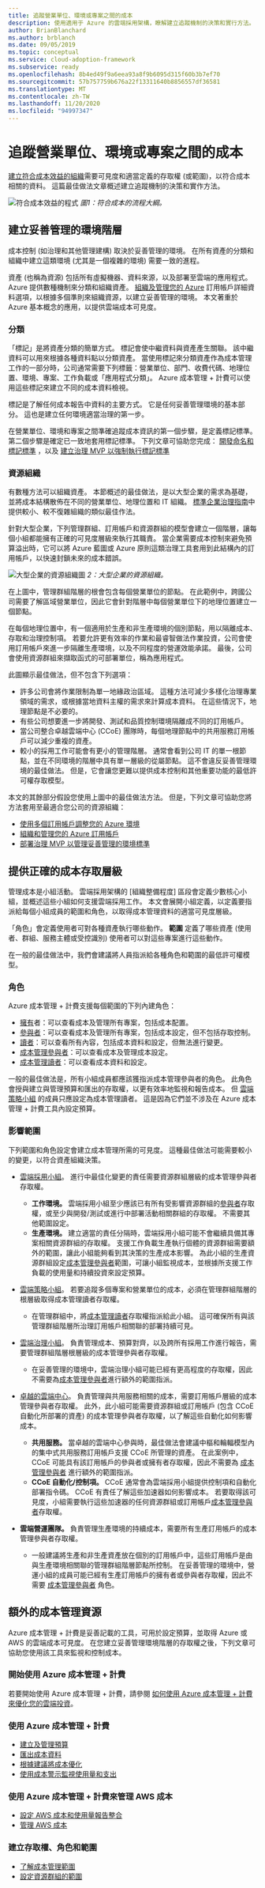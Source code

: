 ```yaml
---
title: 追蹤營業單位、環境或專案之間的成本
description: 使用適用于 Azure 的雲端採用架構，瞭解建立追蹤機制的決策和實行方法。
author: BrianBlanchard
ms.author: brblanch
ms.date: 09/05/2019
ms.topic: conceptual
ms.service: cloud-adoption-framework
ms.subservice: ready
ms.openlocfilehash: 8b4ed49f9a6eea93a8f9b6095d315f60b3b7ef70
ms.sourcegitcommit: 57b757759b676a22f13311640b8856557df36581
ms.translationtype: MT
ms.contentlocale: zh-TW
ms.lasthandoff: 11/20/2020
ms.locfileid: "94997347"
---
```

# <a name="track-costs-across-business-units-environments-or-projects"></a>追蹤營業單位、環境或專案之間的成本

[建立符合成本效益的組織](../../organize/cost-conscious-organization.md)需要可見度和適當定義的存取權 (或範圍)，以符合成本相關的資料。 這篇最佳做法文章概述建立追蹤機制的決策和實作方法。

![符合成本效益的程式 ](../../_images/ready/cost-optimization-process.png)
 _圖1：符合成本的流程大綱。_

## <a name="establish-a-well-managed-environment-hierarchy"></a>建立妥善管理的環境階層

成本控制 (如治理和其他管理建構) 取決於妥善管理的環境。 在所有資產的分類和組織中建立這類環境 (尤其是一個複雜的環境) 需要一致的進程。

資產 (也稱為資源) 包括所有虛擬機器、資料來源，以及部署至雲端的應用程式。 Azure 提供數種機制來分類和組織資產。 [組織及管理您的 Azure](../azure-best-practices/organize-subscriptions.md) 訂用帳戶詳細資料選項，以根據多個準則來組織資源，以建立妥善管理的環境。 本文著重於 Azure 基本概念的應用，以提供雲端成本可見度。

### <a name="classification"></a>分類

「標記」是將資產分類的簡單方式。 標記會使中繼資料與資產產生關聯。 該中繼資料可以用來根據各種資料點以分類資產。 當使用標記來分類資產作為成本管理工作的一部分時，公司通常需要下列標籤：營業單位、部門、收費代碼、地理位置、環境、專案、工作負載或「應用程式分類」。 Azure 成本管理 + 計費可以使用這些標記來建立不同的成本資料檢視。

標記是了解任何成本報告中資料的主要方式。 它是任何妥善管理環境的基本部分。 這也是建立任何環境適當治理的第一步。

在營業單位、環境和專案之間準確追蹤成本資訊的第一個步驟，是定義標記標準。 第二個步驟是確定已一致地套用標記標準。 下列文章可協助您完成： [開發命名和標記標準](../azure-best-practices/naming-and-tagging.md) ，以及 [建立治理 MVP 以強制執行標記標準](../../govern/guides/complex/index.md)

### <a name="resource-organization"></a>資源組織

有數種方法可以組織資產。 本節概述的最佳做法，是以大型企業的需求為基礎，並將成本結構散佈在不同的營業單位、地理位置和 IT 組織。 [標準企業治理指南](../../govern/guides/standard/index.md)中提供較小、較不復雜組織的類似最佳作法。

針對大型企業，下列管理群組、訂用帳戶和資源群組的模型會建立一個階層，讓每個小組都能擁有正確的可見度層級來執行其職責。 當企業需要成本控制來避免預算溢出時，它可以將 Azure 藍圖或 Azure 原則這類治理工具套用到此結構內的訂用帳戶，以快速封鎖未來的成本錯誤。

![大型企業的資源組織圖 ](../../_images/govern/large-enterprise-resource-organization.png)
 _2：大型企業的資源組織。_

在上圖中，管理群組階層的根會包含每個營業單位的節點。 在此範例中，跨國公司需要了解區域營業單位，因此它會針對階層中每個營業單位下的地理位置建立一個節點。

在每個地理位置中，有一個適用於生產和非生產環境的個別節點，用以隔離成本、存取和治理控制項。 若要允許更有效率的作業和最睿智做法作業投資，公司會使用訂用帳戶來進一步隔離生產環境，以及不同程度的營運效能承諾。 最後，公司會使用資源群組來擷取函式的可部署單位，稱為應用程式。

此圖顯示最佳做法，但不包含下列選項：

- 許多公司會將作業限制為單一地緣政治區域。 這種方法可減少多樣化治理專業領域的需求，或根據當地資料主權的需求來計算成本資料。 在這些情況下，地理節點是不必要的。
- 有些公司想要進一步將開發、測試和品質控制環境隔離成不同的訂用帳戶。
- 當公司整合卓越雲端中心 (CCoE) 團隊時，每個地理節點中的共用服務訂用帳戶可以減少重複的資產。
- 較小的採用工作可能會有更小的管理階層。 通常會看到公司 IT 的單一根節點，並在不同環境的階層中具有單一層級的從屬節點。 這不會違反妥善管理環境的最佳做法。 但是，它會讓您更難以提供成本控制和其他重要功能的最低許可權存取模型。

本文的其餘部分假設您使用上圖中的最佳做法方法。 但是，下列文章可協助您將方法套用至最適合您公司的資源組織：

- [使用多個訂用帳戶調整您的 Azure 環境](../azure-best-practices/scale-subscriptions.md)
- [組織和管理您的 Azure 訂用帳戶](../azure-best-practices/organize-subscriptions.md)
- [部署治理 MVP 以管理妥善管理的環境標準](../../govern/guides/complex/index.md)

## <a name="provide-the-right-level-of-cost-access"></a>提供正確的成本存取層級

管理成本是小組活動。 雲端採用架構的 [組織整備程度] 區段會定義少數核心小組，並概述這些小組如何支援雲端採用工作。 本文會展開小組定義，以定義要指派給每個小組成員的範圍和角色，以取得成本管理資料的適當可見度層級。

「角色」會定義使用者可對各種資產執行哪些動作。 **範圍** 定義了哪些資產 (使用者、群組、服務主體或受控識別) 使用者可以對這些專案進行這些動作。

在一般的最佳做法中，我們會建議將人員指派給各種角色和範圍的最低許可權模型。

### <a name="roles"></a>角色

<!-- docutune:casing Owner Contributor Reader -->

Azure 成本管理 + 計費支援每個範圍的下列內建角色：

- [擁有](/azure/role-based-access-control/built-in-roles#owner)者：可以查看成本及管理所有專案，包括成本配置。
- [參與者](/azure/role-based-access-control/built-in-roles#contributor)：可以查看成本及管理所有專案，包括成本設定，但不包括存取控制。
- [讀者](/azure/role-based-access-control/built-in-roles#reader)：可以查看所有內容，包括成本資料和設定，但無法進行變更。
- [成本管理參與者](/azure/role-based-access-control/built-in-roles#cost-management-contributor)：可以查看成本及管理成本設定。
- [成本管理讀者](/azure/role-based-access-control/built-in-roles#cost-management-reader)：可以查看成本資料和設定。

一般的最佳做法是，所有小組成員都應該獲指派成本管理參與者的角色。 此角色會授與建立與管理預算和匯出的存取權，以更有效率地監視和報告成本。 但 [雲端策略小組](../../organize/cloud-strategy.md) 的成員只應設定為成本管理讀者。 這是因為它們並不涉及在 Azure 成本管理 + 計費工具內設定預算。

### <a name="scope"></a>影響範圍

下列範圍和角色設定會建立成本管理所需的可見度。 這種最佳做法可能需要較小的變更，以符合資產組織決策。

- [雲端採用小組](../../organize/cloud-adoption.md)。 進行中最佳化變更的責任需要資源群組層級的成本管理參與者存取權。

  - **工作環境。** 雲端採用小組至少應該已有所有受影響資源群組的[參與者](/azure/role-based-access-control/built-in-roles#contributor)存取權，或至少與開發/測試或進行中部署活動相關群組的存取權。 不需要其他範圍設定。
  - **生產環境。** 建立適當的責任分隔時，雲端採用小組可能不會繼續具備其專案相關資源群組的存取權。 支援工作負載生產執行個體的資源群組需要額外的範圍，讓此小組能夠看到其決策的生產成本影響。 為此小組的生產資源群組設定[成本管理參與者](/azure/role-based-access-control/built-in-roles#cost-management-contributor)範圍，可讓小組監視成本，並根據所支援工作負載的使用量和持續投資來設定預算。

- [雲端策略小組](../../organize/cloud-strategy.md)。 若要追蹤多個專案和營業單位的成本，必須在管理群組階層的根層級取得成本管理讀者存取權。

  - 在管理群組中，將[成本管理讀者](/azure/role-based-access-control/built-in-roles#cost-management-reader)存取權指派給此小組。 這可確保所有與該管理群組階層所治理訂用帳戶相關聯的部署持續可見。

- [雲端治理小組](../../organize/cloud-governance.md)。 負責管理成本、預算對齊，以及跨所有採用工作進行報告，需要管理群組階層根層級的成本管理參與者存取權。

  - 在妥善管理的環境中，雲端治理小組可能已經有更高程度的存取權，因此不需要為[成本管理參與者](/azure/role-based-access-control/built-in-roles#cost-management-contributor)進行額外的範圍指派。

<!-- cSpell:ignore automations -->

- [卓越的雲端中心](../../organize/cloud-center-of-excellence.md)。 負責管理與共用服務相關的成本，需要訂用帳戶層級的成本管理參與者存取權。 此外，此小組可能需要資源群組或訂用帳戶 (包含 CCoE 自動化所部署的資產) 的成本管理參與者存取權，以了解這些自動化如何影響成本。

  - **共用服務。** 當卓越的雲端中心參與時，最佳做法會建議中樞和輪輻模型內的集中式共用服務訂用帳戶支援 CCoE 所管理的資產。 在此案例中，CCoE 可能具有該訂用帳戶的參與者或擁有者存取權，因此不需要為 [成本管理參與者](/azure/role-based-access-control/built-in-roles#cost-management-contributor) 進行額外的範圍指派。
  - **CCoE 自動化/控制項。** CCoE 通常會為雲端採用小組提供控制項和自動化部署指令碼。 CCoE 有責任了解這些加速器如何影響成本。 若要取得該可見度，小組需要執行這些加速器的任何資源群組或訂用帳戶[成本管理參與者](/azure/role-based-access-control/built-in-roles#cost-management-contributor)存取權。

- **雲端營運團隊。** 負責管理生產環境的持續成本，需要所有生產訂用帳戶的成本管理參與者存取權。

  - 一般建議將生產和非生產資產放在個別的訂用帳戶中，這些訂用帳戶是由與生產環境相關聯的管理群組階層節點所控制。 在妥善管理的環境中，營運小組的成員可能已經有生產訂用帳戶的擁有者或參與者存取權，因此不需要 [成本管理參與者](/azure/role-based-access-control/built-in-roles#cost-management-contributor) 角色。

## <a name="additional-cost-management-resources"></a>額外的成本管理資源

Azure 成本管理 + 計費是妥善記載的工具，可用於設定預算，並取得 Azure 或 AWS 的雲端成本可見度。 在您建立妥善管理環境階層的存取權之後，下列文章可協助您使用該工具來監視和控制成本。

### <a name="get-started-with-azure-cost-management--billing"></a>開始使用 Azure 成本管理 + 計費

若要開始使用 Azure 成本管理 + 計費，請參閱 [如何使用 Azure 成本管理 + 計費來優化您的雲端投資](/azure/cost-management-billing/costs/cost-mgt-best-practices?toc=/azure/cloud-adoption-framework/toc.json&bc=/azure/cloud-adoption-framework/_bread/toc.json)。

### <a name="use-azure-cost-management--billing"></a>使用 Azure 成本管理 + 計費

- [建立及管理預算](/azure/cost-management-billing/costs/tutorial-acm-create-budgets)
- [匯出成本資料](/azure/cost-management-billing/costs/tutorial-export-acm-data)
- [根據建議將成本優化](/azure/cost-management-billing/costs/tutorial-acm-opt-recommendations)
- [使用成本警示監視使用量和支出](/azure/cost-management-billing/costs/cost-mgt-alerts-monitor-usage-spending)

<!-- docutune: "AWS Cost and Usage" -->

### <a name="use-azure-cost-management--billing-to-govern-aws-costs"></a>使用 Azure 成本管理 + 計費來管理 AWS 成本

- [設定 AWS 成本和使用量報告整合](/azure/cost-management-billing/costs/aws-integration-set-up-configure)
- [管理 AWS 成本](/azure/cost-management/aws-integration-manage)

### <a name="establish-access-roles-and-scope"></a>建立存取權、角色和範圍

- [了解成本管理範圍](/azure/cost-management/understand-work-scopes)
- [設定資源群組的範圍](/azure/role-based-access-control/quickstart-assign-role-user-portal)
